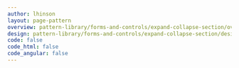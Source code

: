 ```yaml
---
author: lhinson
layout: page-pattern
overview: pattern-library/forms-and-controls/expand-collapse-section/overview.md
design: pattern-library/forms-and-controls/expand-collapse-section/design.md
code: false
code_html: false
code_angular: false
---
```

